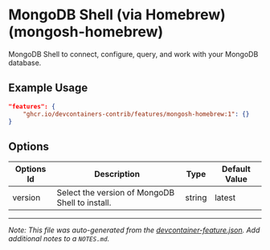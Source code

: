

# MongoDB Shell (via Homebrew) (mongosh-homebrew)

MongoDB Shell to connect, configure, query, and work with your MongoDB database.

## Example Usage

```json
"features": {
    "ghcr.io/devcontainers-contrib/features/mongosh-homebrew:1": {}
}
```

## Options

| Options Id | Description | Type | Default Value |
|-----|-----|-----|-----|
| version | Select the version of MongoDB Shell to install. | string | latest |



---

_Note: This file was auto-generated from the [devcontainer-feature.json](https://github.com/devcontainers-contrib/features/blob/main/src/mongosh-homebrew/devcontainer-feature.json).  Add additional notes to a `NOTES.md`._

